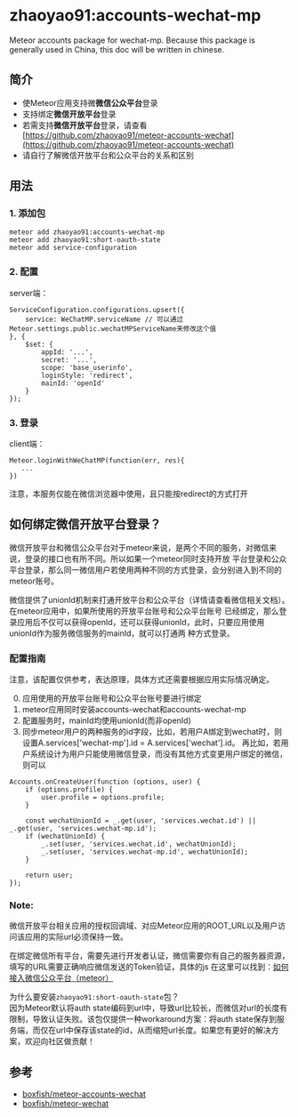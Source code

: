 # zhaoyao91:accounts-wechat-mp
Meteor accounts package for wechat-mp.
Because this package is generally used in China, this doc will be written in chinese.

## 简介
- 使Meteor应用支持微**微信公众平台**登录
- 支持绑定**微信开放平台**登录
- 若需支持**微信开放平台**登录，请查看[https://github.com/zhaoyao91/meteor-accounts-wechat](https://github.com/zhaoyao91/meteor-accounts-wechat)
- 请自行了解微信开放平台和公众平台的关系和区别

## 用法

### 1. 添加包
```
meteor add zhaoyao91:accounts-wechat-mp
meteor add zhaoyao91:short-oauth-state
meteor add service-configuration
```

### 2. 配置
server端：
```
ServiceConfiguration.configurations.upsert({
    service: WeChatMP.serviceName // 可以通过Meteor.settings.public.wechatMPServiceName来修改这个值
}, {
    $set: {
        appId: '...',
        secret: '...',
        scope: 'base_userinfo',
        loginStyle: 'redirect',
        mainId: 'openId'
    }
});
```

### 3. 登录
client端：
```
Meteor.loginWithWeChatMP(function(err, res){
   ... 
})
```
注意，本服务仅能在微信浏览器中使用，且只能按redirect的方式打开

## 如何绑定微信开放平台登录？
微信开放平台和微信公众平台对于meteor来说，是两个不同的服务，对微信来说，登录的接口也有所不同。所以如果一个meteor同时支持开放
平台登录和公众平台登录，那么同一微信用户若使用两种不同的方式登录，会分别进入到不同的meteor账号。

微信提供了unionId机制来打通开放平台和公众平台（详情请查看微信相关文档）。在meteor应用中，如果所使用的开放平台账号和公众平台账号
已经绑定，那么登录应用后不仅可以获得openId，还可以获得unionId，此时，只要应用使用unionId作为服务微信服务的mainId，就可以打通两
种方式登录。

### 配置指南
注意，该配置仅供参考，表达原理，具体方式还需要根据应用实际情况确定。

0. 应用使用的开放平台账号和公众平台账号要进行绑定
1. meteor应用同时安装accounts-wechat和accounts-wechat-mp
2. 配置服务时，mainId均使用unionId(而非openId)
3. 同步meteor用户的两种服务的id字段，比如，若用户A绑定到wechat时，则设置A.services['wechat-mp'].id = A.services['wechat'].id。
再比如，若用户系统设计为用户只能使用微信登录，而没有其他方式变更用户绑定的微信，则可以
```
Accounts.onCreateUser(function (options, user) {
    if (options.profile) {
        user.profile = options.profile;
    }

    const wechatUnionId = _.get(user, 'services.wechat.id') || _.get(user, 'services.wechat-mp.id');
    if (wechatUnionId) {
        _.set(user, 'services.wechat.id', wechatUnionId);
        _.set(user, 'services.wechat-mp.id', wechatUnionId);
    }

    return user;
});
```
### Note:
微信开放平台相关应用的授权回调域、对应Meteor应用的ROOT_URL以及用户访问该应用的实际url必须保持一致。

在绑定微信所有平台，需要先进行开发者认证，微信需要你有自己的服务器资源，填写的URL需要正确响应微信发送的Token验证，具体的js 在这里可以找到：[如何接入微信公众平台（meteor）](http://www.essamjo.com/2016/02/18/meteor%E9%AA%8C%E8%AF%81%E5%BE%AE%E4%BF%A1%E5%85%AC%E4%BC%97%E5%B9%B3%E5%8F%B0/)

为什么要安装`zhaoyao91:short-oauth-state`包？  
因为Meteor默认将auth state编码到url中，导致url比较长，而微信对url的长度有限制，导致认证失败。该包仅提供一种workaround方案：将auth state保存到服务端，而仅在url中保存该state的id，从而缩短url长度。如果您有更好的解决方案，欢迎向社区做贡献！

## 参考
- [boxfish/meteor-accounts-wechat](https://github.com/boxfish/meteor-accounts-wechat/)
- [boxfish/meteor-wechat](https://github.com/boxfish/meteor-wechat/)
